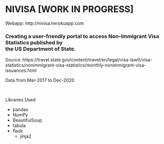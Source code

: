 <h1>NIVISA [WORK IN PROGRESS] </h1>
Webapp: http://nivisa.herokuapp.com
<br>
<h3> Creating a user-friendly portal to access Non-Immigrant Visa Statistics published by <br> the US Department of State. </h3>
Source: https://travel.state.gov/content/travel/en/legal/visa-law0/visa-statistics/nonimmigrant-visa-statistics/monthly-nonimmigrant-visa-issuances.html
<br>
<p> Data from Mar-2017 to Dec-2020 </p>
<br>
<p> Libraries Used
  
<ul>
  <li> pandas </li>
  <li> NumPy </li>
  <li> BeautifulSoup </li>
  <li> tabula </li>
  <li> flask 
    <ul> 
      <li>jinja2</li>
    </ul>
  </li>
  
</ul>
